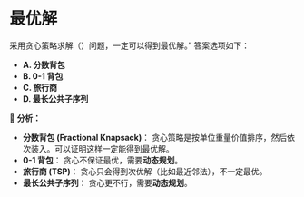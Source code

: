 # 最优解

采用贪心策略求解（）问题，一定可以得到最优解。” 答案选项如下：

- **A. 分数背包**
- **B. 0-1 背包**
- **C. 旅行商**
- **D. 最长公共子序列**

📌 **分析：**

- **分数背包 (Fractional Knapsack)**：
   贪心策略是按单位重量价值排序，然后依次装入。可以证明这样一定能得到最优解。
- **0-1 背包**：
   贪心不保证最优，需要**动态规划**。
- **旅行商 (TSP)**：
   贪心只会得到次优解（比如最近邻法），不一定最优。
- **最长公共子序列**：
   贪心更不行，需要**动态规划**。
